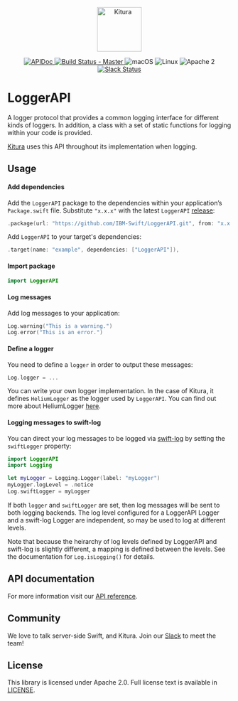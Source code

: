 <p align="center">
    <a href="http://kitura.io/">
        <img src="https://raw.githubusercontent.com/IBM-Swift/Kitura/master/Sources/Kitura/resources/kitura-bird.svg?sanitize=true" height="100" alt="Kitura">
    </a>
</p>


<p align="center">
    <a href="https://ibm-swift.github.io/LoggerAPI/index.html">
    <img src="https://img.shields.io/badge/apidoc-LoggerAPI-1FBCE4.svg?style=flat" alt="APIDoc">
    </a>
    <a href="https://travis-ci.org/IBM-Swift/LoggerAPI">
    <img src="https://travis-ci.org/IBM-Swift/LoggerAPI.svg?branch=master" alt="Build Status - Master">
    </a>
    <img src="https://img.shields.io/badge/os-macOS-green.svg?style=flat" alt="macOS">
    <img src="https://img.shields.io/badge/os-linux-green.svg?style=flat" alt="Linux">
    <img src="https://img.shields.io/badge/license-Apache2-blue.svg?style=flat" alt="Apache 2">
    <a href="http://swift-at-ibm-slack.mybluemix.net/">
    <img src="http://swift-at-ibm-slack.mybluemix.net/badge.svg" alt="Slack Status">
    </a>
</p>

# LoggerAPI

A logger protocol that provides a common logging interface for different kinds of loggers. In addition, a class with a set of static functions for logging within your code is provided.

[Kitura](https://github.com/IBM-Swift/Kitura) uses this API throughout its implementation when logging.

## Usage

#### Add dependencies

Add the `LoggerAPI` package to the dependencies within your application’s `Package.swift` file. Substitute `"x.x.x"` with the latest `LoggerAPI` [release](https://github.com/IBM-Swift/LoggerAPI/releases):

```swift
.package(url: "https://github.com/IBM-Swift/LoggerAPI.git", from: "x.x.x")
```
Add `LoggerAPI` to your target's dependencies:
```swift
.target(name: "example", dependencies: ["LoggerAPI"]),
```

#### Import package

```swift
import LoggerAPI
````

#### Log messages

Add log messages to your application:
```swift
Log.warning("This is a warning.")
Log.error("This is an error.")
```

#### Define a logger

You need to define a `logger` in order to output these messages:
```swift
Log.logger = ...
```
You can write your own logger implementation. In the case of Kitura, it defines
`HeliumLogger` as the logger used by `LoggerAPI`. You can find out more about HeliumLogger [here](https://github.com/IBM-Swift/HeliumLogger/blob/master/README.md).

#### Logging messages to swift-log

You can direct your log messages to be logged via [swift-log](https://github.com/apple/swift-log) by setting the `swiftLogger` property:
```swift
import LoggerAPI
import Logging

let myLogger = Logging.Logger(label: "myLogger")
myLogger.logLevel = .notice
Log.swiftLogger = myLogger
```
If both `logger` and `swiftLogger` are set, then log messages will be sent to both logging backends. The log level configured for a LoggerAPI Logger and a swift-log Logger are independent, so may be used to log at different levels.

Note that because the heirarchy of log levels defined by LoggerAPI and swift-log is slightly different, a mapping is defined between the levels. See the documentation for `Log.isLogging()` for details.

## API documentation

For more information visit our [API reference](http://ibm-swift.github.io/LoggerAPI/).

## Community

We love to talk server-side Swift, and Kitura. Join our [Slack](http://swift-at-ibm-slack.mybluemix.net/) to meet the team!

## License

This library is licensed under Apache 2.0. Full license text is available in [LICENSE](https://github.com/IBM-Swift/LoggerAPI/blob/master/LICENSE.txt).
